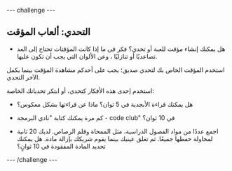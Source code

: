 \--- challenge \---

## التحدي: ألعاب المؤقت

+ هل يمكنك إنشاء مؤقت للعبة أو تحدي؟ فكر في ما إذا كانت المؤقتات تحتاج إلى العد تصاعديًا أو تنازليًا ، وعن الألوان التي يجب أن تكون عليها.

استخدم المؤقت الخاص بك لتحدي صديق؛ يجب على أحدكم مشاهدة المؤقت بينما يكمل الآخر التحدي.

استخدم إحدى هذه الأفكار كتحدي، أو ابتكر تحدياتك الخاصة:

+ هل يمكنك قراءة الأبجدية في 5 ثوان؟ ماذا عن قراءتها بشكل معكوس؟

+ كم مرة يمكنك كتابة "نادي البرمجة - code club" في 10 ثوان؟

+ اجمع عددًا من مواد الفصول الدراسية، مثل الممحاة وقلم الرصاص. لديك 20 ثانية لمحاولة حفظها جميعًا. ثم تغلق عينيك بينما يقوم شريكك بإزالة مادة. هل يمكنك تحديد المادة المفقودة في 10 ثوانٍ؟

\--- /challenge \---